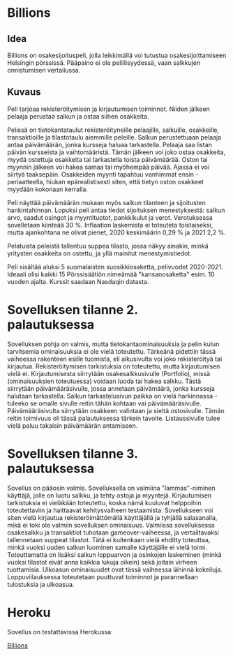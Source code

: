 # Billions

## Idea

Billions on osakesijoituspeli, jolla leikkimällä voi tutustua osakesijoittamiseen Helsingin pörssissä. Pääpaino ei ole pelillisyydessä, vaan salkkujen onnistumisen vertailussa.

## Kuvaus

Peli tarjoaa rekisteröitymisen ja kirjautumisen toiminnot.
Niiden jälkeen pelaaja perustaa salkun ja ostaa siihen osakkeita.

Pelissä on tietokantataulut rekisteröityneille pelaajille, salkuille, osakkeille, transaktioille ja tilastotaulu aiemmille peleille.
Salkun perustettuaan pelaaja antaa päivämäärän, jonka kursseja haluaa tarkastella. Pelaaja saa listan päivän kursseista ja vaihtomääristä. Tämän jälkeen voi joko ostaa osakkeita, myydä ostettuja osakkeita tai tarkastella toista päivämäärää. Oston tai myynnin jälkeen voi hakea samaa tai myöhempää päivää. Ajassa ei voi siirtyä taaksepäin. Osakkeiden myynti tapahtuu vanhimmat ensin -periaatteella, hiukan epärealistisesti siten, että tietyn oston osakkeet myydään kokonaan kerralla.

Peli näyttää päivämäärän mukaan myös salkun tilanteen ja sijoitusten hankintahinnan. Lopuksi peli antaa tiedot sijoituksen menestyksestä: salkun arvo, saadut osingot ja myyntituotot, pankkikulut ja verot. Verotuksessa sovelletaan kiinteää 30 %. Inflaation laskemista ei toteuteta toistaiseksi, mutta ajankohtana ne olivat pienet, 2020 keskimäärin 0,29 % ja 2021 2,2 %.

Pelatuista peleistä tallentuu suppea tilasto, jossa näkyy ainakin, minkä yritysten osakkeita on ostettu, ja yllä mainitut menestymistiedot.

Peli sisältää aluksi 5 suomalaisten suosikkiosaketta, pelivuodet 2020-2021. Ideaali olisi kaikki 15 Pörssisäätiön nimeämää "kansanosaketta" esim. 10 vuoden ajalta. Kurssit saadaan Nasdaqin datasta.

# Sovelluksen tilanne 2. palautuksessa

Sovelluksen pohja on valmis, mutta tietokantaominaisuuksia ja pelin kulun tarvitsemia ominaisuuksia ei ole vielä toteutettu. Tärkeänä pidettiin tässä vaiheessa rakenteen esille tuomista, eli alkusivulta voi joko rekisteröityä tai kirjautua. Rekisteröitymisen tarkistuksia on toteutettu, mutta kirjautumisen vielä ei. Kirjautumisesta siirrytään osakesalkkusivulle (Portfolio), missä (ominaisuuksien toteutuessa) voidaan luoda tai hakea salkku. Tästä siirrytään päivämääräsivulle, jossa annetaan päivämäärä, jonka kursseja halutaan tarkastella. Salkun tarkastelusivun paikka on vielä harkinnassa - tuleeko se omalle sivulle reitin tähän kohtaan vai päivämääräsivulle.  Päivämääräsivulta siirrytään osakkeen valintaan ja sieltä ostosivulle. Tämän reitin toimivuus oli tässä palautuksessa tärkein tavoite. Listaussivulle tulee vielä paluu takaisin päivämäärän antamiseen.

# Sovelluksen tilanne 3. palautuksessa

Sovellus on pääosin valmis. Sovelluksella on valmiina "lammas"-niminen käyttäjä, jolle on luotu salkku, ja tehty ostoja ja myyntejä. Kirjautumisen tarkistuksia ei vieläkään toteutettu, koska nämä kuuluvat helppoihin toteutettaviin ja haittaavat kehitysvaiheen testaamista. Sovellukseen voi siten vielä kirjautua rekisteröimättömällä käyttäjällä ja tyhjällä salasanalla, mikä ei toki ole valmiin sovelluksen ominaisuus. Valmiissa sovelluksessa osakesalkku ja transaktiot tuhotaan gameover-vaiheessa, ja vertailtavaksi tallennetaan suppeat tilastot. Tätä ei kuitenkaan vielä ehditty toteuttaa, minkä vuoksi uuden salkun luominen samalle käyttäjälle ei vielä toimi. Toteuttamatta on lisäksi salkun loppuarvon ja osinkojen laskeminen (minkä vuoksi tilastot eivät anna kaikkia lukuja oikein) sekä joitain virheen tuottamisia. Ulkoasun ominaisuudet ovat tässä vaiheessa lähinnä kokeiluja. Loppuviilauksessa toteutetaan puuttuvat toiminnot ja parannellaan tulostuksia ja ulkoasua.

# Heroku

Sovellus on testattavissa Herokussa:

[Billions](https://nasdaq-billions.herokuapp.com/)
